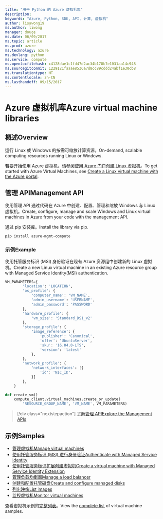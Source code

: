 ```yaml
---
title: "用于 Python 的 Azure 虚拟机库"
description: 
keywords: "Azure, Python, SDK, API, 计算, 虚拟机"
author: lisawong19
ms.author: liwong
manager: douge
ms.date: 06/09/2017
ms.topic: article
ms.prod: azure
ms.technology: azure
ms.devlang: python
ms.service: compute
ms.openlocfilehash: c4128dae1c1fd47d2ac34b178b7e1031aa14c948
ms.sourcegitcommit: 1229121faaae8536a7d8cc89cddd24abf1e30cb8
ms.translationtype: HT
ms.contentlocale: zh-CN
ms.lasthandoff: 09/15/2017
---
```

# <a name="azure-virtual-machine-libraries"></a><span data-ttu-id="7e9a2-103">Azure 虚拟机库</span><span class="sxs-lookup"><span data-stu-id="7e9a2-103">Azure virtual machine libraries</span></span>

## <a name="overview"></a><span data-ttu-id="7e9a2-104">概述</span><span class="sxs-lookup"><span data-stu-id="7e9a2-104">Overview</span></span>

<span data-ttu-id="7e9a2-105">运行 Linux 或 Windows 的按需可缩放计算资源。</span><span class="sxs-lookup"><span data-stu-id="7e9a2-105">On-demand, scalable computing resources running Linux or Windows.</span></span>

<span data-ttu-id="7e9a2-106">若要开始使用 Azure 虚拟机，请参阅[使用 Azure 门户创建 Linux 虚拟机](/azure/virtual-machines/linux/quick-create-portal)。</span><span class="sxs-lookup"><span data-stu-id="7e9a2-106">To get started with Azure Virtual Machines, see [Create a Linux virtual machine with the Azure portal](/azure/virtual-machines/linux/quick-create-portal).</span></span>

## <a name="management-api"></a><span data-ttu-id="7e9a2-107">管理 API</span><span class="sxs-lookup"><span data-stu-id="7e9a2-107">Management API</span></span>

<span data-ttu-id="7e9a2-108">使用管理 API 通过代码在 Azure 中创建、配置、管理和缩放 Windows 与 Linux 虚拟机。</span><span class="sxs-lookup"><span data-stu-id="7e9a2-108">Create, configure, manage and scale Windows and Linux virtual machines in Azure from your code with the management API.</span></span>

<span data-ttu-id="7e9a2-109">通过 pip 安装库。</span><span class="sxs-lookup"><span data-stu-id="7e9a2-109">Install the library via pip.</span></span>

```bash
pip install azure-mgmt-compute 
```   

### <a name="example"></a><span data-ttu-id="7e9a2-110">示例</span><span class="sxs-lookup"><span data-stu-id="7e9a2-110">Example</span></span>

<span data-ttu-id="7e9a2-111">使用托管服务标识 (MSI) 身份验证在现有 Azure 资源组中创建新的 Linux 虚拟机。</span><span class="sxs-lookup"><span data-stu-id="7e9a2-111">Create a new Linux virtual machine in an existing Azure resource group with Managed Service Identity(MSI) authentication.</span></span>

```python
VM_PARAMETERS={
        'location': 'LOCATION',
        'os_profile': {
            'computer_name': 'VM_NAME',
            'admin_username': 'USERNAME',
            'admin_password': 'PASSWORD'
        },
        'hardware_profile': {
            'vm_size': 'Standard_DS1_v2'
        },
        'storage_profile': {
            'image_reference': {
                'publisher': 'Canonical',
                'offer': 'UbuntuServer',
                'sku': '16.04.0-LTS',
                'version': 'latest'
            },
        },
        'network_profile': {
            'network_interfaces': [{
                'id': 'NIC_ID',
            }]
        },
    }

def create_vm()
    compute_client.virtual_machines.create_or_update(
        'RESOURCE_GROUP_NAME', 'VM_NAME', VM_PARAMETERS)
```

> [!div class="nextstepaction"]
> [<span data-ttu-id="7e9a2-112">了解管理 API</span><span class="sxs-lookup"><span data-stu-id="7e9a2-112">Explore the Management APIs</span></span>](/python/api/overview/azure/virtualmachines/managementlibrary)

## <a name="samples"></a><span data-ttu-id="7e9a2-113">示例</span><span class="sxs-lookup"><span data-stu-id="7e9a2-113">Samples</span></span>

* <span data-ttu-id="7e9a2-114">[管理虚拟机][1]</span><span class="sxs-lookup"><span data-stu-id="7e9a2-114">[Manage virtual machines][1]</span></span>
* <span data-ttu-id="7e9a2-115">[使用托管服务标识 (MSI) 进行身份验证][2]</span><span class="sxs-lookup"><span data-stu-id="7e9a2-115">[Authenticate with Managed Service Identity][2]</span></span>
* <span data-ttu-id="7e9a2-116">[使用托管服务标识扩展创建虚拟机][3]</span><span class="sxs-lookup"><span data-stu-id="7e9a2-116">[Create a virtual machine with Managed Service Identity Extension][3]</span></span>
* <span data-ttu-id="7e9a2-117">[管理负载均衡器][4]</span><span class="sxs-lookup"><span data-stu-id="7e9a2-117">[Manage a load balancer][4]</span></span>
* <span data-ttu-id="7e9a2-118">[创建和配置托管磁盘][5]</span><span class="sxs-lookup"><span data-stu-id="7e9a2-118">[Create and configure managed disks][5]</span></span>
* <span data-ttu-id="7e9a2-119">[列出映像][6]</span><span class="sxs-lookup"><span data-stu-id="7e9a2-119">[List images][6]</span></span> 
* <span data-ttu-id="7e9a2-120">[监视虚拟机][7]</span><span class="sxs-lookup"><span data-stu-id="7e9a2-120">[Monitor virtual machines][7]</span></span>

<span data-ttu-id="7e9a2-121">查看虚拟机示例的[完整列表](https://azure.microsoft.com/resources/samples/?platform=python&term=virtual-machines)。</span><span class="sxs-lookup"><span data-stu-id="7e9a2-121">View the [complete list](https://azure.microsoft.com/resources/samples/?platform=python&term=virtual-machines) of virtual machine samples.</span></span>

[1]: https://azure.microsoft.com/resources/samples/virtual-machines-python-manage/
[2]: https://github.com/Azure-Samples/resource-manager-python-manage-resources-with-msi
[3]: https://github.com/Azure-Samples/compute-python-msi-vm
[4]: https://azure.microsoft.com/resources/samples/network-python-manage-loadbalancer
[5]: ../docs-ref-conceptual/python-sdk-azure-samples-managed-disks.md
[6]: ../docs-ref-conceptual/python-sdk-azure-samples-list-images.md
[7]: ../docs-ref-conceptual/python-sdk-azure-samples-monitor-vms.md